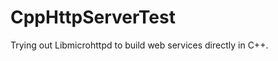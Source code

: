 CppHttpServerTest
=================

Trying out Libmicrohttpd to build web services directly in C++.
